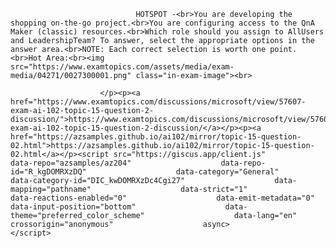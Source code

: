 <p class="card-text">
							
								HOTSPOT -<br>You are developing the shopping on-the-go project.<br>You are configuring access to the QnA Maker (classic) resources.<br>Which role should you assign to AllUsers and LeadershipTeam? To answer, select the appropriate options in the answer area.<br>NOTE: Each correct selection is worth one point.<br>Hot Area:<br><img src="https://www.examtopics.com/assets/media/exam-media/04271/0027300001.png" class="in-exam-image"><br>
							
						</p><p><a href="https://www.examtopics.com/discussions/microsoft/view/57607-exam-ai-102-topic-15-question-2-discussion/">https://www.examtopics.com/discussions/microsoft/view/57607-exam-ai-102-topic-15-question-2-discussion/</a></p><p><a href="https://azsamples.github.io/ai102/mirror/topic-15-question-02.html">https://azsamples.github.io/ai102/mirror/topic-15-question-02.html</a></p><script src="https://giscus.app/client.js"                    data-repo="azsamples/az204"                    data-repo-id="R_kgDOMRXzDQ"                    data-category="General"                    data-category-id="DIC_kwDOMRXzDc4Cgi27"                    data-mapping="pathname"                    data-strict="1"                    data-reactions-enabled="0"                    data-emit-metadata="0"                    data-input-position="bottom"                    data-theme="preferred_color_scheme"                    data-lang="en"                    crossorigin="anonymous"                    async>                    </script>